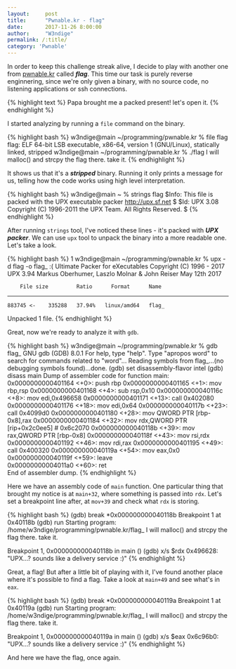 ```yaml
---
layout:     post
title:      "Pwnable.kr - flag"
date:       2017-11-26 8:00:00
author:     "W3ndige"
permalink: /:title/
category: 'Pwnable'
---
```


In order to keep this challenge streak alive, I decide to play with another one from [pwnable.kr](http://pwnable.kr "pwnable.kr") called ***flag***. This time our task is purely reverse enginnering, since we're only given a binary, with no source code, no listening applications or ssh connections.

{% highlight text %}
Papa brought me a packed present! let's open it.
{% endhighlight %}

I started analyzing by running a `file` command on the binary.

{% highlight bash %}
w3ndige@main ~/programming/pwnable.kr % file flag
flag: ELF 64-bit LSB executable, x86-64, version 1 (GNU/Linux), statically linked, stripped
w3ndige@main ~/programming/pwnable.kr % ./flag
I will malloc() and strcpy the flag there. take it.
{% endhighlight %}

It shows us that it's a ***stripped*** binary. Running it only prints a message for us, telling how the code works  using high level interpretation.

{% highlight bash %}
w3ndige@main ~ % strings flag
$Info: This file is packed with the UPX executable packer http://upx.sf.net $
$Id: UPX 3.08 Copyright (C) 1996-2011 the UPX Team. All Rights Reserved. $
{% endhighlight %}

After running `strings` tool, I've noticed these lines - it's packed with ***UPX packer***. We can use `upx` tool to unpack the binary into a more readable one. Let's take a look.

{% highlight bash %}
1 w3ndige@main ~/programming/pwnable.kr % upx -d flag -o flag_               :(
                       Ultimate Packer for eXecutables
                          Copyright (C) 1996 - 2017
UPX 3.94        Markus Oberhumer, Laszlo Molnar & John Reiser   May 12th 2017

        File size         Ratio      Format      Name
   --------------------   ------   -----------   -----------
    883745 <-    335288   37.94%   linux/amd64   flag_

Unpacked 1 file.
{% endhighlight %}

Great, now we're ready to analyze it with `gdb`.

{% highlight bash %}
w3ndige@main ~/programming/pwnable.kr % gdb flag_
GNU gdb (GDB) 8.0.1
For help, type "help".
Type "apropos word" to search for commands related to "word"...
Reading symbols from flag_...(no debugging symbols found)...done.
(gdb) set disassembly-flavor intel
(gdb) disass main
Dump of assembler code for function main:
   0x0000000000401164 <+0>:	push   rbp
   0x0000000000401165 <+1>:	mov    rbp,rsp
   0x0000000000401168 <+4>:	sub    rsp,0x10
   0x000000000040116c <+8>:	mov    edi,0x496658
   0x0000000000401171 <+13>:	call   0x402080 <puts>
   0x0000000000401176 <+18>:	mov    edi,0x64
   0x000000000040117b <+23>:	call   0x4099d0 <malloc>
   0x0000000000401180 <+28>:	mov    QWORD PTR [rbp-0x8],rax
   0x0000000000401184 <+32>:	mov    rdx,QWORD PTR [rip+0x2c0ee5]        # 0x6c2070 <flag>
   0x000000000040118b <+39>:	mov    rax,QWORD PTR [rbp-0x8]
   0x000000000040118f <+43>:	mov    rsi,rdx
   0x0000000000401192 <+46>:	mov    rdi,rax
   0x0000000000401195 <+49>:	call   0x400320
   0x000000000040119a <+54>:	mov    eax,0x0
   0x000000000040119f <+59>:	leave  
   0x00000000004011a0 <+60>:	ret    
End of assembler dump.
{% endhighlight %}

Here we have an assembly code of `main` function. One particular thing that brought my notice is at `main+32`, where something is passed into `rdx`. Let's set a breakpoint line after, at `mov+39` and check what `rdx` is storing.

{% highlight bash %}
(gdb) break *0x000000000040118b
Breakpoint 1 at 0x40118b
(gdb) run
Starting program: /home/w3ndige/programming/pwnable.kr/flag_
I will malloc() and strcpy the flag there. take it.

Breakpoint 1, 0x000000000040118b in main ()
(gdb) x/s $rdx
0x496628:	"UPX...? sounds like a delivery service :)"
{% endhighlight %}

Great, a flag! But after a little bit of playing with it, I've found another place where it's possible to find a flag. Take a look at `main+49` and see what's in `eax`.

{% highlight bash %}
(gdb) break *0x000000000040119a
Breakpoint 1 at 0x40119a
(gdb) run
Starting program: /home/w3ndige/programming/pwnable.kr/flag_
I will malloc() and strcpy the flag there. take it.

Breakpoint 1, 0x000000000040119a in main ()
(gdb) x/s $eax
0x6c96b0:	"UPX...? sounds like a delivery service :)"
{% endhighlight %}

And here we have the flag, once again.
